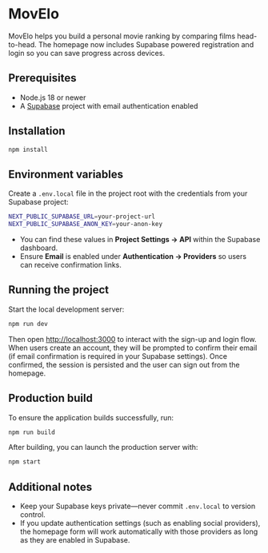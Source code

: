 # MovElo

MovElo helps you build a personal movie ranking by comparing films head-to-head. The homepage now includes Supabase powered
registration and login so you can save progress across devices.

## Prerequisites

- Node.js 18 or newer
- A [Supabase](https://supabase.com/) project with email authentication enabled

## Installation

```bash
npm install
```

## Environment variables

Create a `.env.local` file in the project root with the credentials from your Supabase project:

```bash
NEXT_PUBLIC_SUPABASE_URL=your-project-url
NEXT_PUBLIC_SUPABASE_ANON_KEY=your-anon-key
```

- You can find these values in **Project Settings → API** within the Supabase dashboard.
- Ensure **Email** is enabled under **Authentication → Providers** so users can receive confirmation links.

## Running the project

Start the local development server:

```bash
npm run dev
```

Then open [http://localhost:3000](http://localhost:3000) to interact with the sign-up and login flow. When users create an
account, they will be prompted to confirm their email (if email confirmation is required in your Supabase settings). Once
confirmed, the session is persisted and the user can sign out from the homepage.

## Production build

To ensure the application builds successfully, run:

```bash
npm run build
```

After building, you can launch the production server with:

```bash
npm start
```

## Additional notes

- Keep your Supabase keys private—never commit `.env.local` to version control.
- If you update authentication settings (such as enabling social providers), the homepage form will work automatically with
  those providers as long as they are enabled in Supabase.
